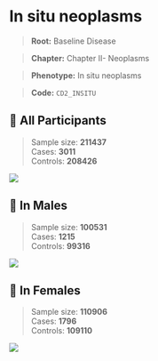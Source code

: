 # In situ neoplasms

> **Root:** Baseline Disease  

> **Chapter:** Chapter II- Neoplasms  

> **Phenotype:** In situ neoplasms  

> **Code:** `CD2_INSITU`

## 🧪 All Participants  
> Sample size: **211437**  
> Cases: **3011**  
> Controls: **208426**
<img src="/Disease/Figures/ALL/Incidence/CD2_INSITU.png"/>
<CsvTable src="/public/Disease/Data/ALL/Incidence/COX_CD2_INSITU.csv" label="🔍 View full results" />

## 👨 In Males  
> Sample size: **100531**  
> Cases: **1215**  
> Controls: **99316**
<img src="/Disease/Figures/Male/Incidence/CD2_INSITU.png"/>
<CsvTable src="/public/Disease/Data/Male/Incidence/COX_CD2_INSITU.csv" label="🔍 View full results" />

## 👩 In Females  
> Sample size: **110906**  
> Cases: **1796**  
> Controls: **109110**
<img src="/Disease/Figures/Female/Incidence/CD2_INSITU.png"/>
<CsvTable src="/public/Disease/Data/Female/Incidence/COX_CD2_INSITU.csv" label="🔍 View full results" />
